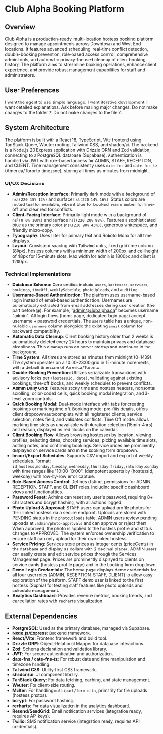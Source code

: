 # Club Alpha Booking Platform

## Overview
Club Alpha is a production-ready, multi-location hostess booking platform designed to manage appointments across Downtown and West End locations. It features advanced scheduling, real-time conflict detection, double-booking prevention, role-based access control, comprehensive admin tools, and automatic privacy-focused cleanup of client booking history. The platform aims to streamline booking operations, enhance client experience, and provide robust management capabilities for staff and administrators.

## User Preferences
I want the agent to use simple language.
I want iterative development.
I want detailed explanations.
Ask before making major changes.
Do not make changes to the folder `Z`.
Do not make changes to the file `Y`.

## System Architecture
The platform is built with a React 18, TypeScript, Vite frontend using TanStack Query, Wouter routing, Tailwind CSS, and shadcn/ui. The backend is a Node.js 20 Express application with Drizzle ORM and Zod validation, connecting to a PostgreSQL database (Supabase). Authentication is handled via JWT with role-based access for ADMIN, STAFF, RECEPTION, and CLIENT. Time management consistently uses `date-fns` and `date-fns-tz` (America/Toronto timezone), storing all times as minutes from midnight.

### UI/UX Decisions
- **Admin/Reception Interface**: Primarily dark mode with a background of `hsl(220 15% 12%)` and surface `hsl(220 14% 16%)`. Status colors are muted teal for available, vibrant blue for booked, warm amber for time-off, and clear red for conflicts.
- **Client-Facing Interface**: Primarily light mode with a background of `hsl(0 0% 100%)` and surface `hsl(220 20% 98%)`. Features a sophisticated blue as the primary color (`hsl(210 90% 45%)`), generous whitespace, and friendly micro-copy.
- **Typography**: Uses Inter for primary text and Roboto Mono for all time displays.
- **Layout**: Consistent spacing with Tailwind units, fixed grid time column (80px), hostess columns with a minimum width of 200px, and cell height of 48px for 15-minute slots. Max width for admin is 1800px and client is 1280px.

### Technical Implementations
- **Database Schema**: Core entities include `users`, `hostesses`, `services`, `bookings`, `timeOff`, `weeklySchedule`, `photoUploads`, and `auditLog`.
- **Username-Based Authentication**: The platform uses username-based login instead of email-based authentication. Usernames are automatically extracted from email addresses during user creation (the part before @). For example, "admin@clubalpha.ca" becomes username "admin". All login flows (home page, dedicated login page) accept username + password credentials. The `users` table has a unique, non-nullable `username` column alongside the existing `email` column for backward compatibility.
- **Automatic Data Cleanup**: Client booking history older than 2 weeks is automatically deleted every 24 hours to maintain privacy and database cleanliness. This cleanup runs on server startup and continues in the background.
- **Time System**: All times are stored as minutes from midnight (0-1439). The system operates on a 10:00-23:00 grid in 15-minute increments, with a default timezone of America/Toronto.
- **Double-Booking Prevention**: Utilizes serializable transactions with advisory locks per `(hostessId, date)`, validating against existing bookings, time-off blocks, and weekly schedules to prevent conflicts.
- **Admin Daily Grid**: Features sticky time and hostess headers, horizontal scrolling, color-coded cells, quick booking modal integration, and 3-level zoom controls.
- **Quick Booking Modal**: Dual-mode interface with tabs for creating bookings or marking time off. Booking mode: pre-fills details, offers client dropdown/autocomplete with all registered clients, service selection, notes field, and validates conflicts. Time Off mode: allows marking time slots as unavailable with duration selection (15min-4hrs) and reason, displayed as red blocks on the calendar.
- **Client Booking Flow**: Allows browsing hostesses by location, viewing profiles, selecting dates, choosing services, picking available time slots, adding notes, and confirming bookings. Service prices are prominently displayed on service cards and in the booking form dropdown.
- **Import/Export Schedules**: Supports CSV import and export of weekly schedules. Format: `id,hostess,monday,tuesday,wednesday,thursday,friday,saturday,sunday` with time ranges like "10:00-18:00". Idempotent upserts by (hostessId, weekday) with row-by-row error capture.
- **Role-Based Access Control**: Defines distinct permissions for ADMIN, RECEPTION, STAFF, and CLIENT roles, including specific dashboard views and functionalities.
- **Password Reset**: Admins can reset any user's password, requiring 8+ characters and bcrypt hashing, with all actions logged.
- **Photo Upload & Approval**: STAFF users can upload profile photos for their linked hostess via a secure endpoint. Uploads are stored with PENDING status in the `photoUploads` table. ADMIN users review pending uploads at `/admin/photo-approvals` and can approve or reject them. When approved, the photo is applied to the hostess profile and status changes to APPROVED. The system enforces ownership verification to ensure staff can only upload for their own linked hostess.
- **Service Pricing**: Services store prices as integer cents (priceCents) in the database and display as dollars with 2 decimal places. ADMIN users can easily create and edit service prices through the Services Management page. Prices are prominently displayed to clients on service cards (hostess profile page) and in the booking form dropdown.
- **Demo Login Credentials**: The home page displays demo credentials for all four user roles (ADMIN, RECEPTION, STAFF, CLIENT) to allow easy exploration of the platform. STAFF demo user is linked to the first hostess (Sophia) for testing staff features like photo uploads and schedule management.
- **Analytics Dashboard**: Provides revenue metrics, booking trends, and cancellation rates with `recharts` visualization.

## External Dependencies
- **PostgreSQL**: Used as the primary database, managed via Supabase.
- **Node.js/Express**: Backend framework.
- **React/Vite**: Frontend framework and build tool.
- **Drizzle ORM**: Object-Relational Mapper for database interactions.
- **Zod**: Schema declaration and validation library.
- **JWT**: For secure authentication and authorization.
- **date-fns / date-fns-tz**: For robust date and time manipulation and timezone handling.
- **Tailwind CSS**: Utility-first CSS framework.
- **shadcn/ui**: UI component library.
- **TanStack Query**: For data fetching, caching, and state management.
- **Wouter**: For client-side routing.
- **Multer**: For handling `multipart/form-data`, primarily for file uploads (hostess photos).
- **bcrypt**: For password hashing.
- **recharts**: For data visualization in the analytics dashboard.
- **Resend/SendGrid**: Email notification services (integration ready, requires API keys).
- **Twilio**: SMS notification service (integration ready, requires API credentials).